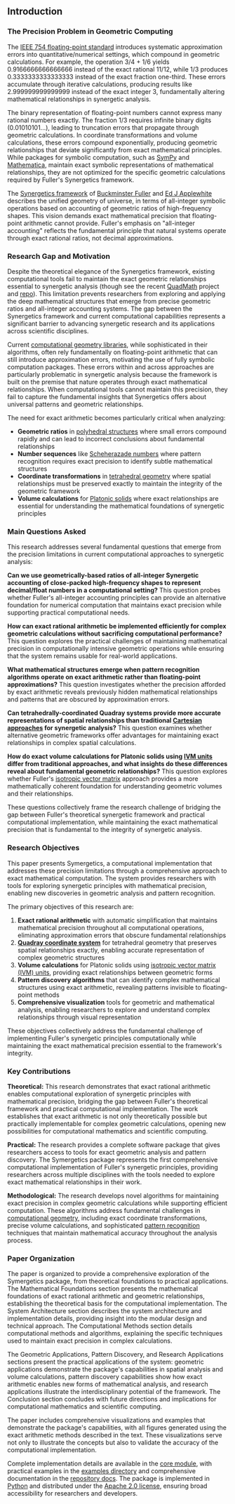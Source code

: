 ## Introduction

### The Precision Problem in Geometric Computing

The [IEEE 754 floating-point standard](https://ieeexplore.ieee.org/document/8766229) introduces systematic approximation errors into quantitative/numerical settings, which compound in geometric calculations. For example, the operation 3/4 + 1/6 yields 0.9166666666666666 instead of the exact rational 11/12, while 1/3 produces 0.3333333333333333 instead of the exact fraction one-third. These errors accumulate through iterative calculations, producing results like 2.999999999999999 instead of the exact integer 3, fundamentally altering mathematical relationships in synergetic analysis. 


The binary representation of floating-point numbers cannot express many rational numbers exactly. The fraction 1/3 requires infinite binary digits (0.01010101...), leading to truncation errors that propagate through geometric calculations. In coordinate transformations and volume calculations, these errors compound exponentially, producing geometric relationships that deviate significantly from exact mathematical principles. While packages for symbolic computation, such as [SymPy](https://www.sympy.org/) and [Mathematica](https://www.wolfram.com/mathematica/), maintain exact symbolic representations of mathematical relationships, they are not optimized for the specific geometric calculations required by Fuller's Synergetics framework.


The [Synergetics framework](https://www.rwgrayprojects.com/synergetics/) of [Buckminster Fuller](https://www.bfi.org/) and [Ed J Applewhite](https://coda.io/d/_d0SvdI3KSto/EJ-Applewhite_sudEJFJE) describes the unified geometry of universe, in terms of all-integer symbolic operations based on accounting of geometric ratios of high-frequency shapes. This vision demands exact mathematical precision that floating-point arithmetic cannot provide. Fuller's emphasis on "all-integer accounting" reflects the fundamental principle that natural systems operate through exact rational ratios, not decimal approximations.

### Research Gap and Motivation

Despite the theoretical elegance of the Synergetics framework, existing computational tools fail to maintain the exact geometric relationships essential to synergetic analysis (though see the recent [QuadMath](https://zenodo.org/records/16887800) project and [repo](https://github.com/docxology/QuadMath)). This limitation prevents researchers from exploring and applying the deep mathematical structures that emerge from precise geometric ratios and all-integer accounting systems. The gap between the Synergetics framework and current computational capabilities represents a significant barrier to advancing synergetic research and its applications across scientific disciplines.


Current [computational geometry libraries](https://en.wikipedia.org/wiki/Computational_geometry), while sophisticated in their algorithms, often rely fundamentally on floating-point arithmetic that can still introduce approximation errors, motivating the use of fully symbolic computation packages. These errors within and across approaches are particularly problematic in synergetic analysis because the framework is built on the premise that nature operates through exact mathematical relationships. When computational tools cannot maintain this precision, they fail to capture the fundamental insights that Synergetics offers about universal patterns and geometric relationships.

The need for exact arithmetic becomes particularly critical when analyzing:
- **Geometric ratios** in [polyhedral structures](https://en.wikipedia.org/wiki/Polyhedron) where small errors compound rapidly and can lead to incorrect conclusions about fundamental relationships
- **Number sequences** like [Scheherazade numbers](https://en.wikipedia.org/wiki/Scheherazade_number) where pattern recognition requires exact precision to identify subtle mathematical structures
- **Coordinate transformations** in [tetrahedral geometry](https://en.wikipedia.org/wiki/Tetrahedron) where spatial relationships must be preserved exactly to maintain the integrity of the geometric framework
- **Volume calculations** for [Platonic solids](https://en.wikipedia.org/wiki/Platonic_solid) where exact relationships are essential for understanding the mathematical foundations of synergetic principles

### Main Questions Asked

This research addresses several fundamental questions that emerge from the precision limitations in current computational approaches to synergetic analysis:

**Can we use geometrically-based ratios of all-integer Synergetic accounting of close-packed high-frequency shapes to represent decimal/float numbers in a computational setting?** This question probes whether Fuller's all-integer accounting principles can provide an alternative foundation for numerical computation that maintains exact precision while supporting practical computational needs.

**How can exact rational arithmetic be implemented efficiently for complex geometric calculations without sacrificing computational performance?** This question explores the practical challenges of maintaining mathematical precision in computationally intensive geometric operations while ensuring that the system remains usable for real-world applications.

**What mathematical structures emerge when pattern recognition algorithms operate on exact arithmetic rather than floating-point approximations?** This question investigates whether the precision afforded by exact arithmetic reveals previously hidden mathematical relationships and patterns that are obscured by approximation errors.

**Can tetrahedrally-coordinated Quadray systems provide more accurate representations of spatial relationships than traditional [Cartesian approaches](https://en.wikipedia.org/wiki/Cartesian_coordinate_system) for synergetic analysis?** This question examines whether alternative geometric frameworks offer advantages for maintaining exact relationships in complex spatial calculations.

**How do exact volume calculations for Platonic solids using [IVM units](https://www.rwgrayprojects.com/synergetics/synergetics.html) differ from traditional approaches, and what insights do these differences reveal about fundamental geometric relationships?** This question explores whether Fuller's [isotropic vector matrix](https://www.rwgrayprojects.com/synergetics/synergetics.html) approach provides a more mathematically coherent foundation for understanding geometric volumes and their relationships.

These questions collectively frame the research challenge of bridging the gap between Fuller's theoretical synergetic framework and practical computational implementation, while maintaining the exact mathematical precision that is fundamental to the integrity of synergetic analysis.

### Research Objectives

This paper presents Symergetics, a computational implementation that addresses these precision limitations through a comprehensive approach to exact mathematical computation. The system provides researchers with tools for exploring synergetic principles with mathematical precision, enabling new discoveries in geometric analysis and pattern recognition.


The primary objectives of this research are:

1. **Exact rational arithmetic** with automatic simplification that maintains mathematical precision throughout all computational operations, eliminating approximation errors that obscure fundamental relationships
2. **[Quadray coordinate system](https://en.wikipedia.org/wiki/Quadray_coordinates)** for tetrahedral geometry that preserves spatial relationships exactly, enabling accurate representation of complex geometric structures
3. **Volume calculations** for Platonic solids using [isotropic vector matrix (IVM) units](https://www.rwgrayprojects.com/synergetics/synergetics.html), providing exact relationships between geometric forms
4. **Pattern discovery algorithms** that can identify complex mathematical structures using exact arithmetic, revealing patterns invisible to floating-point methods
5. **Comprehensive visualization** tools for geometric and mathematical analysis, enabling researchers to explore and understand complex relationships through visual representation

These objectives collectively address the fundamental challenge of implementing Fuller's synergetic principles computationally while maintaining the exact mathematical precision essential to the framework's integrity.


### Key Contributions

**Theoretical:** This research demonstrates that exact rational arithmetic enables computational exploration of synergetic principles with mathematical precision, bridging the gap between Fuller's theoretical framework and practical computational implementation. The work establishes that exact arithmetic is not only theoretically possible but practically implementable for complex geometric calculations, opening new possibilities for computational mathematics and scientific computing.


**Practical:** The research provides a complete software package that gives researchers access to tools for exact geometric analysis and pattern discovery. The Symergetics package represents the first comprehensive computational implementation of Fuller's synergetic principles, providing researchers across multiple disciplines with the tools needed to explore exact mathematical relationships in their work.


**Methodological:** The research develops novel algorithms for maintaining exact precision in complex geometric calculations while supporting efficient computation. These algorithms address fundamental challenges in [computational geometry](https://en.wikipedia.org/wiki/Computational_geometry), including exact coordinate transformations, precise volume calculations, and sophisticated [pattern recognition](https://en.wikipedia.org/wiki/Pattern_recognition) techniques that maintain mathematical accuracy throughout the analysis process.

### Paper Organization

The paper is organized to provide a comprehensive exploration of the Symergetics package, from theoretical foundations to practical applications. The Mathematical Foundations section presents the mathematical foundations of exact rational arithmetic and geometric relationships, establishing the theoretical basis for the computational implementation. The System Architecture section describes the system architecture and implementation details, providing insight into the modular design and technical approach. The Computational Methods section details computational methods and algorithms, explaining the specific techniques used to maintain exact precision in complex calculations.

The Geometric Applications, Pattern Discovery, and Research Applications sections present the practical applications of the system: geometric applications demonstrate the package's capabilities in spatial analysis and volume calculations, pattern discovery capabilities show how exact arithmetic enables new forms of mathematical analysis, and research applications illustrate the interdisciplinary potential of the framework. The Conclusion section concludes with future directions and implications for computational mathematics and scientific computing.


The paper includes comprehensive visualizations and examples that demonstrate the package's capabilities, with all figures generated using the exact arithmetic methods described in the text. These visualizations serve not only to illustrate the concepts but also to validate the accuracy of the computational implementation.


Complete implementation details are available in the [core module](https://github.com/docxology/symergetics/tree/main/symergetics/core), with practical examples in the [examples directory](https://github.com/docxology/symergetics/tree/main/examples) and comprehensive documentation in the [repository docs](https://github.com/docxology/symergetics/tree/main/docs). The package is implemented in [Python](https://www.python.org/) and distributed under the [Apache 2.0 license](https://www.apache.org/licenses/LICENSE-2.0), ensuring broad accessibility for researchers and developers.
